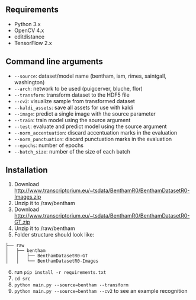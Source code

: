 ## Requirements

- Python 3.x
- OpenCV 4.x
- editdistance
- TensorFlow 2.x

## Command line arguments

- `--source`: dataset/model name (bentham, iam, rimes, saintgall, washington)
- `--arch`: network to be used (puigcerver, bluche, flor)
- `--transform`: transform dataset to the HDF5 file
- `--cv2`: visualize sample from transformed dataset
- `--kaldi_assets`: save all assets for use with kaldi
- `--image`: predict a single image with the source parameter
- `--train`: train model using the source argument
- `--test`: evaluate and predict model using the source argument
- `--norm_accentuation`: discard accentuation marks in the evaluation
- `--norm_punctuation`: discard punctuation marks in the evaluation
- `--epochs`: number of epochs
- `--batch_size`: number of the size of each batch

## Installation

1. Download http://www.transcriptorium.eu/~tsdata/BenthamR0/BenthamDatasetR0-Images.zip
2. Unzip it to /raw/bentham
3. Download http://www.transcriptorium.eu/~tsdata/BenthamR0/BenthamDatasetR0-GT.zip
4. Unzip it to /raw/bentham
5. Folder structure should look like:

```
├── raw
│   ├── bentham
│   │   ├── BenthamDatasetR0-GT
│   │   └── BenthamDatasetR0-Images
```
6. run `pip install -r requirements.txt`
7. `cd src`
8. `python main.py --source=bentham --transform`
9. `python main.py --source=bentham --cv2` to see an example recognition
